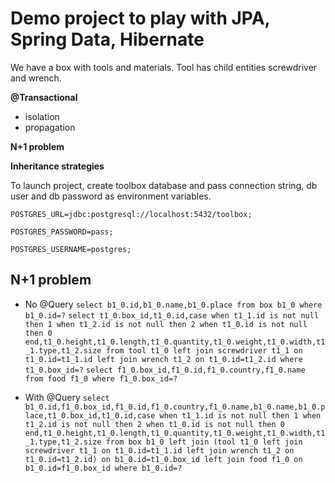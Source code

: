 # Demo project to play with JPA, Spring Data, Hibernate

We have a box with tools and materials. Tool has child entities screwdriver and wrench.

**@Transactional**
* isolation
* propagation

**N+1 problem**

**Inheritance strategies**

To launch project, create toolbox database and pass connection string, db user and db password as environment variables.

`POSTGRES_URL=jdbc:postgresql://localhost:5432/toolbox;`

`POSTGRES_PASSWORD=pass;`

`POSTGRES_USERNAME=postgres;`

## N+1 problem
* No @Query
`select b1_0.id,b1_0.name,b1_0.place from box b1_0 where b1_0.id=?`
`select t1_0.box_id,t1_0.id,case when t1_1.id is not null then 1 when t1_2.id is not null then 2 when t1_0.id is not null then 0 end,t1_0.height,t1_0.length,t1_0.quantity,t1_0.weight,t1_0.width,t1_1.type,t1_2.size from tool t1_0 left join screwdriver t1_1 on t1_0.id=t1_1.id left join wrench t1_2 on t1_0.id=t1_2.id where t1_0.box_id=?`
`select f1_0.box_id,f1_0.id,f1_0.country,f1_0.name from food f1_0 where f1_0.box_id=?`

* With @Query
`select b1_0.id,f1_0.box_id,f1_0.id,f1_0.country,f1_0.name,b1_0.name,b1_0.place,t1_0.box_id,t1_0.id,case when t1_1.id is not null then 1 when t1_2.id is not null then 2 when t1_0.id is not null then 0 end,t1_0.height,t1_0.length,t1_0.quantity,t1_0.weight,t1_0.width,t1_1.type,t1_2.size from box b1_0 left join (tool t1_0 left join screwdriver t1_1 on t1_0.id=t1_1.id left join wrench t1_2 on t1_0.id=t1_2.id) on b1_0.id=t1_0.box_id left join food f1_0 on b1_0.id=f1_0.box_id where b1_0.id=?`

